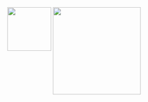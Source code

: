 <img src="https://github-readme-stats.vercel.app/api?username=nchen909" width="100" style="display: inline-block; vertical-align: top;"/>
<img src="https://wakatime.com/share/@06a5eaae-7467-4367-8d79-08e050400083/1bcc6eca-abc9-4ab3-aca8-b36abaf6ba26.svg" width="200" style="display: inline-block; vertical-align: top;"/>
